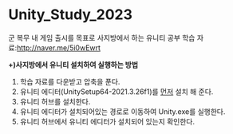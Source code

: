 # Unity_Study_2023
 군 복무 내 게임 출시를 목표로 사지방에서 하는 유니티 공부
 학습 자료:http://naver.me/5i0wEwrt
 
 <b>+)사지방에서 유니티 설치하여 실행하는 방법</b>
 1. 학습 자료를 다운받고 압축을 푼다.
 2. 유니티 에디터(UnitySetup64-2021.3.26f1)를 <U>먼저</U> 설치 해 준다.
 3. 유니티 허브를 설치한다.
 4. 유니티 에디터가 설치되어있는 경로로 이동하여 Unity.exe를 실행한다.
 5. 유니티 허브에서 유니티 에디터가 설치되어 있는지 확인한다.
